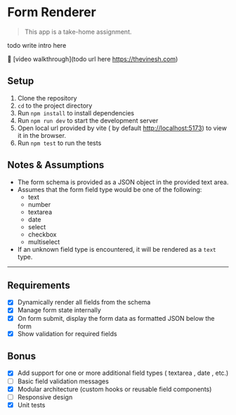 # Form Renderer

> This app is a take-home assignment.

todo write intro here

🔗 [video walkthrough](todo url here https://thevinesh.com)

## Setup
 
1. Clone the repository
2. `cd` to the project directory
3. Run `npm install` to install dependencies
4. Run `npm run dev` to start the development server
5. Open local url provided by vite ( by default [http://localhost:5173](http://localhost:5173)) to view it in the browser.
6. Run `npm test` to run the tests

## Notes & Assumptions
- The form schema is provided as a JSON object in the provided text area.
- Assumes that the form field type would be one of the following:
  - text
  - number
  - textarea
  - date
  - select
  - checkbox
  - multiselect
- If an unknown field type is encountered, it will be rendered as a `text` type.

___
## Requirements
- [x] Dynamically render all fields from the schema
- [x] Manage form state internally
- [x] On form submit, display the form data as formatted JSON below the form
- [x] Show validation for required fields

## Bonus
- [x] Add support for one or more additional field types ( textarea , date , etc.)
- [ ] Basic field validation messages
- [x] Modular architecture (custom hooks or reusable field components)
- [ ] Responsive design
- [x] Unit tests